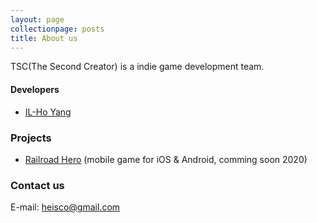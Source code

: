 ```yaml
---
layout: page
collectionpage: posts
title: About us
---
```


TSC(The Second Creator) is a indie game development team.

#### Developers

- [IL-Ho Yang](./developer-ilhoyang.md)

### Projects

- [Railroad Hero](./project-railroadhero.md) (mobile game for iOS & Android, comming soon 2020)

### Contact us

E-mail: [heisco@gmail.com](mailto:heisco@gmail.com)
